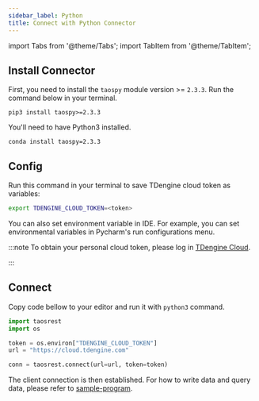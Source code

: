 ```yaml
---
sidebar_label: Python
title: Connect with Python Connector
---
```


import Tabs from '@theme/Tabs';
import TabItem from '@theme/TabItem';

## Install Connector

First, you need to install the `taospy` module version >= `2.3.3`. Run the command below in your terminal.

<Tabs>
<TabItem value="pip" label="pip">

```
pip3 install taospy>=2.3.3
```
You'll need to have Python3 installed.

</TabItem>
<TabItem value="conda" label="conda">

```
conda install taospy=2.3.3
```

</TabItem>
</Tabs>

## Config

Run this command in your terminal to save TDengine cloud token as variables:

```bash
export TDENGINE_CLOUD_TOKEN=<token>
```

You can also set environment variable in IDE. For example, you can set environmental variables in Pycharm's run configurations menu.


<!-- exclude -->
:::note
To obtain your personal cloud token, please log in [TDengine Cloud](https://cloud.tdengine.com).

:::
<!-- exclude-end -->

## Connect

Copy code bellow to your editor and run it with `python3` command.

```python
import taosrest
import os

token = os.environ["TDENGINE_CLOUD_TOKEN"]
url = "https://cloud.tdengine.com"

conn = taosrest.connect(url=url, token=token)
```

The client connection is then established. For how to write data and query data, please refer to [sample-program](https://docs.tdengine.com/cloud/connector/python/#sample-program).
